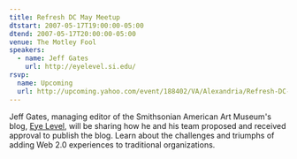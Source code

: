 ```yaml
---
title: Refresh DC May Meetup
dtstart: 2007-05-17T19:00:00-05:00
dtend: 2007-05-17T20:00:00-05:00
venue: The Motley Fool
speakers:
  - name: Jeff Gates
    url: http://eyelevel.si.edu/
rsvp:
  name: Upcoming
  url: http://upcoming.yahoo.com/event/188402/VA/Alexandria/Refresh-DC-May-meetup/The-Motley-Fool/
---
```


Jeff Gates, managing editor of the Smithsonian American Art Museum's blog, [Eye Level](http://eyelevel.si.edu/), will be sharing how he and his team proposed and received approval to publish the blog. Learn about the challenges and triumphs of adding Web 2.0 experiences to traditional organizations.